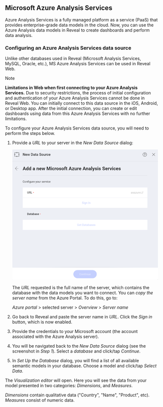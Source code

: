 ## Microsoft Azure Analysis Services

Azure Analysis Services is a fully managed platform as a service (PaaS) that provides enterprise-grade data models in the cloud. Now, you can use the Azure Analysis data models in Reveal to create dashboards and perform data analysis.
### Configuring an Azure Analysis Services data source

Unlike other databases used in Reveal (Microsoft Analysis Services, MySQL, Oracle, etc.), MS Azure Analysis Services can be used in Reveal Web.

>[!NOTE]
>**Limitations in Web when first connecting to your Azure Analysis Services.**
>Due to security restrictions, the process of initial configuration and authentication of your Azure Analysis Services cannot be done in Reveal Web. You can initially connect to this data source in the iOS, Android, or Desktop app. After the initial connection, you can create or edit dashboards using data from this Azure Analysis Services with no further limitations.

To configure your Azure Analysis Services data source, you will need to perform the steps below.

1. Provide a _URL_ to your server in the _New Data Source_ dialog:

    <img src="images/configure-azure-analysis-services-data-source.png" alt="Configuring an azure analysis services connection" class="responsive-img"/>

    The _URL_ requested is the full name of the server, which contains the database with the data models you want to connect. You can *copy the server name* from the Azure Portal. To do this, go to:

    *Azure portal* > selected server > *Overview* > *Server name*

2. Go back to Reveal and paste the server name in _URL_. Click the _Sign in_ button, which is now enabled.  

3. Provide the credentials to your Microsoft account (the account associated with the Azure Analysis server).  

4. You will be navigated back to the _New Data Source_ dialog (see the screenshot in _Step 1_). Select a _database_ and click/tap _Continue_.

5. In _Set Up the Database_ dialog, you will find a list of all available semantic models in your database. Choose a model and click/tap _Select Data_.

The _Visualization editor_ will open. Here you will see the data from your model presented in two categories: _Dimensions_, and _Measures_.

*Dimensions* contain qualitative data ("Country", "Name", "Product", etc). *Measures* consist of numeric data.
